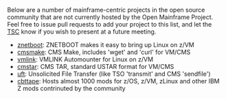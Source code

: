 Below are a number of mainframe-centric projects in the open source community that are not currently hosted by the Open Mainframe Project. Feel free to issue pull requests to add your project to this list, and let the [TSC](mailto:omp-tsc@lists.openmainframeproject.org) know if you wish to present at a future meeting.

* [znetboot](https://github.com/trothr/znetboot): ZNETBOOT makes it easy to bring up Linux on z/VM
* [cmsmake](https://github.com/trothr/cmsmake): CMS Make, includes 'wget' and 'curl' for VM/CMS
* [vmlink](https://github.com/trothr/vmlink): VMLINK Automounter for Linux on z/VM
* [cmstar](https://github.com/trothr/cmstar): CMS TAR, standard USTAR format for VM/CMS
* [uft](https://github.com/trothr/uft): Unsolicited File Transfer (like TSO 'transmit' and CMS 'sendfile')
* [cbttape](http://www.cbttape.org/): Hosts almost 1000 mods for z/OS, z/VM, zLinux and other IBM Z mods contrinuted by the community